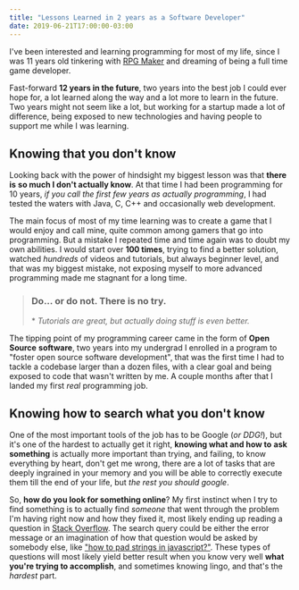 ```yaml
---
title: "Lessons Learned in 2 years as a Software Developer"
date: 2019-06-21T17:00:00-03:00
---
```


I've been interested and learning programming for most of my life, since I was
11 years old tinkering with [RPG Maker](https://www.google.com/search?q=rpg+maker+xp&tbm=isch)
and dreaming of being a full time game developer.

Fast-forward **12 years in the future**, two years into the best job I could ever
hope for, a lot learned along the way and a lot more to learn in the future.
Two years might not seem like a lot, but working for a startup made a lot
of difference, being exposed to new technologies and having people to support me
while I was learning.

## Knowing that you don't know

Looking back with the power of hindsight my biggest lesson was that **there is**
**so much I don't actually know**. At that time I had been programming for 10 years,
_if you call the first few years as actually programming_, I had tested the waters
with Java, C, C++ and occasionally web development.

The main focus of most of my time learning was to create a game that I would
enjoy and call mine, quite common among gamers that go into programming. But
a mistake I repeated time and time again was to doubt my own abilities. I would
start over **100 times**, trying to find a better solution, watched _hundreds_ of
videos and tutorials, but always beginner level, and that was my biggest
mistake, not exposing myself to more advanced programming made me stagnant for a
long time.

> ### Do... or do not. There is no try.
>
> \* _Tutorials are great, but actually doing stuff is even better._

The tipping point of my programming career came in the form of **Open Source**
**software**, two years into my undergrad I enrolled in a program to "foster open
source software development", that was the first time I had to tackle a codebase
larger than a dozen files, with a clear goal and being exposed to code that
wasn't written by me. A couple months after that I landed my first _real_
programming job.

## Knowing how to search what you don't know

One of the most important tools of the job has to be Google (_or DDG!_),
but it's one of the hardest to actually get it right, **knowing what and how to**
**ask something** is actually more important than trying, and failing, to know
everything by heart, don't get me wrong, there are a lot of tasks that are
deeply ingrained in your memory and you will be able to correctly execute them
till the end of your life, but _the rest you should google_.

So, **how do you look for something online**? My first instinct when I try to find
something is to actually find _someone_ that went through the problem I'm having
right now and how they fixed it, most likely ending up reading a question
in [Stack Overflow](https://stackoverflow.com). The search query could be either the error message or
an imagination of how that question would be asked by somebody else, like
["how to pad strings in javascript?"](https://www.google.com/search?q=how+to+pad+strings+in+javascript&oq=how+to+pad+strings+in+javascript).
These types of questions will most likely yield better result when you know
very well **what you're trying to accomplish**, and sometimes knowing lingo, and
that's the _hardest_ part.
